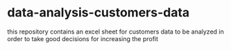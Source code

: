 # data-analysis-customers-data
this repository contains an excel sheet for customers data to be analyzed in order to take good decisions for increasing the profit  
